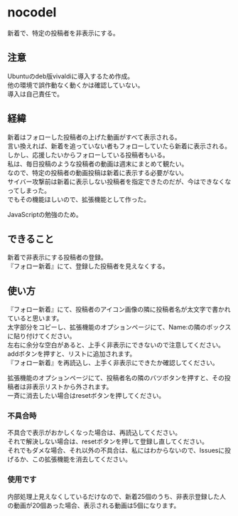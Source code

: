 # nocodel
新着で、特定の投稿者を非表示にする。

## 注意
Ubuntuのdeb版vivaldiに導入するため作成。  
他の環境で誤作動なく動くかは確認していない。  
導入は自己責任で。

## 経緯
新着はフォローした投稿者の上げた動画がすべて表示される。  
言い換えれば、新着を追っていない者もフォローしていたら新着に表示される。  
しかし、応援したいからフォローしている投稿者もいる。    
私は、毎日投稿のような投稿者の動画は週末にまとめて観たい。  
なので、特定の投稿者の動画投稿は新着に表示する必要がない。  
サイバー攻撃前は新着に表示しない投稿者を指定できたのだが、今はできなくなってしまった。  
でもその機能ほしいので、拡張機能として作った。  

JavaScriptの勉強のため。  

## できること
新着で非表示にする投稿者の登録。  
『フォロー新着』にて、登録した投稿者を見えなくする。

## 使い方
『フォロー新着』にて、投稿者のアイコン画像の隣に投稿者名が太文字で書かれていると思います。  
太字部分をコピーし、拡張機能のオプションページにて、Name:の隣のボックスに貼り付けてください。  
左右に余分な空白があると、上手く非表示にできないので注意してください。  
addボタンを押すと、リストに追加されます。  
『フォロー新着』を再読込し、上手く非表示にできたか確認してください。  

拡張機能のオプションページにて、投稿者名の隣のバツボタンを押すと、その投稿者は非表示リストから外されます。  
一斉に消去したい場合はresetボタンを押してください。  

### 不具合時
不具合で表示がおかしくなった場合は、再読込してください。  
それで解決しない場合は、resetボタンを押して登録し直してください。  
それでもダメな場合、それ以外の不具合は、私にはわからないので、Issuesに投げるか、この拡張機能を消去してください。  

### 使用です
内部処理上見えなくしているだけなので、新着25個のうち、非表示登録した人の動画が20個あった場合、表示される動画は5個になります。  
